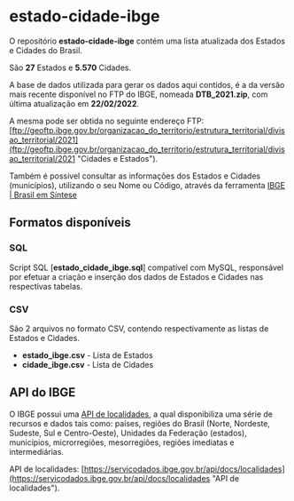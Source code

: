 # estado-cidade-ibge

O repositório **estado-cidade-ibge** contém uma lista atualizada dos Estados e Cidades do Brasil.

São **27** Estados e **5.570** Cidades.

A base de dados utilizada para gerar os dados aqui contidos, é a da versão mais recente disponível no FTP do IBGE, nomeada **DTB_2021.zip**, com última atualização em **22/02/2022**.

A mesma pode ser obtida no seguinte endereço FTP:
[ftp://geoftp.ibge.gov.br/organizacao_do_territorio/estrutura_territorial/divisao_territorial/2021](ftp://geoftp.ibge.gov.br/organizacao_do_territorio/estrutura_territorial/divisao_territorial/2021 "Cidades e Estados").

Também é possível consultar as informações dos Estados e Cidades (municípios), utilizando o seu Nome ou Código, através da ferramenta [IBGE | Brasil em Síntese](https://cidades.ibge.gov.br/brasil/panorama "IBGE | Brasil em Síntese")

## Formatos disponíveis

### SQL

Script SQL [**estado_cidade_ibge.sql**] compatível com MySQL, responsável por efetuar a criação e inserção dos dados de Estados e Cidades nas respectivas tabelas.

### CSV

São 2 arquivos no formato CSV, contendo respectivamente as listas de Estados e Cidades.

- **estado_ibge.csv** - Lista de Estados
- **cidade_ibge.csv** - Lista de Cidades

## API do IBGE

O IBGE possui uma [API de localidades](https://servicodados.ibge.gov.br/api/docs/localidades "API de localidades"), a qual disponibiliza uma série de recursos e dados tais como: países, regiões do Brasil (Norte, Nordeste, Sudeste, Sul e Centro-Oeste), Unidades da Federação (estados), municípios, microrregiões, mesorregiões, regiões imediatas e intermediárias.

API de localidades: [https://servicodados.ibge.gov.br/api/docs/localidades](https://servicodados.ibge.gov.br/api/docs/localidades "API de localidades").
